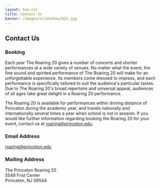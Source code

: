 ```yaml
---
layout: two-col
title: Contact Us
banner: /images/slideshow/025.jpg
---
```


## Contact Us

### Booking

Each year The Roaring 20 gives a number of concerts and shorter
performances at a wide variety of venues. No matter what the event,
the fine sound and spirited performance of The Roaring 20 will make
for an unforgettable experience. Its members come dressed to impress,
and each performance is specifically tailored to suit the audience's
particular tastes. Due to The Roaring 20's broad repertoire and
universal appeal, audiences of all ages take great delight in a
Roaring 20 performance.

The Roaring 20 is available for performances within driving distance
of Princeton during the academic year, and travels nationally and
internationally several times a year when school is not in session. If
you would like further information regarding booking the Roaring 20
for your event, contact us at
[roaring@princeton.edu](mailto:roaring@princeton.edu).

### Email Address

[roaring@princeton.edu](mailto:roaring@princeton.edu)

### Mailing Address

The Princeton Roaring 20  
5549 Frist Center  
Princeton, NJ 08544  
